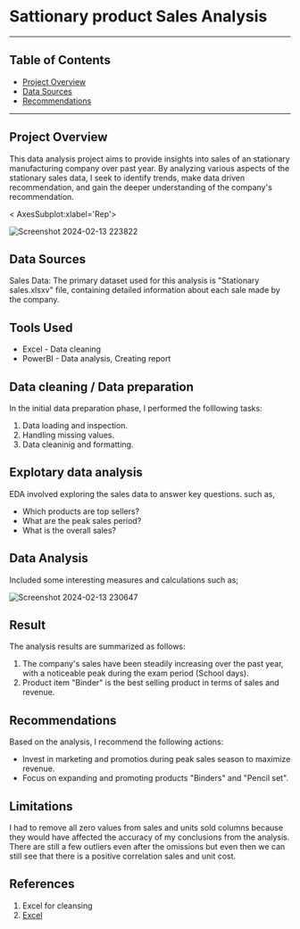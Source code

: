 # Sattionary product Sales Analysis
----
## Table of Contents

- [Project Overview](#project-overview)
- [Data Sources](#data-sources)
- [Recommendations](#recommendations)

----

## Project Overview

This data analysis project aims to provide insights into sales of an stationary manufacturing company over past year. By analyzing various aspects of the stationary sales data, I seek to identify trends, make data driven recommendation, and gain the deeper understanding of the company's recommendation.

< AxesSubplot:xlabel='Rep'>

![Screenshot 2024-02-13 223822](https://github.com/Devika-0R/Stationary_sales/assets/153339996/e09eb6e0-914e-45ea-96ae-aa0a1dd40508)

## Data Sources

Sales Data: The primary dataset used for this analysis is "Stationary sales.xlsxv" file, containing detailed information about each sale made by the company.

## Tools Used

- Excel - Data cleaning
- PowerBI - Data analysis, Creating report

## Data cleaning / Data preparation

In the initial data preparation phase, I performed the folllowing tasks:
 1. Data loading and inspection.
 2. Handling missing values.
 3. Data cleaninig and formatting.

## Explotary data analysis
EDA involved exploring the sales data to answer key questions. such as,

- Which products are top sellers?
- What are the peak sales period?
- What is the overall sales?

## Data Analysis
Included some interesting measures and calculations such as;

![Screenshot 2024-02-13 230647](https://github.com/Devika-0R/Stationary_sales/assets/153339996/06f806fc-d710-4be4-98c2-e5906726216f)


## Result

The analysis results are summarized as follows:
1. The company's sales have been steadily increasing over the past year, with a noticeable peak during the exam period (School days).
2. Product item "Binder" is the best selling product in terms of sales and revenue.

## Recommendations

Based on the analysis, I recommend the following actions:
- Invest in marketing and promotios during peak sales season to maximize revenue.
- Focus on expanding and promoting products "Binders" and "Pencil set".

## Limitations

I had to remove all zero values from sales and units sold columns because they would have affected the accuracy of my conclusions from the analysis. There are still a few outliers even after the omissions but even then we can still see that there is a positive correlation sales and unit cost.

## References

1. Excel for cleansing
2. [Excel](www.microsoft.com)




